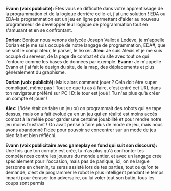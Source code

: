 **Evann (voix publicité):** Êtes vous en difficulté dans votre apprentissage de la programmation et de la logique derrière celle-ci, j'ai une solution ! EDA ou EDA-la programmation est un jeu en ligne permettant
d'aider au nouveau programmeur de développer leur logique de programmation tout en s'amusant et en se confrontant.

**Dorian:** Bonjour nous venons du lycée Joseph Vallot à Lodève, je m'appelle Dorian et je me suis occupé de notre langage de programmation, EDA#, que ce soit le compilateur, le parser, le lexxer.
**Alex:** Je suis Alexis et je me suis occupé du serveur, de la page de combat et du site avec tout ce qui l'entoure comme les bases de données par exemple.
**Evann:** Je m'appelle Evann et j'ai fait le design du site, de la map, des déplacements et plus généralement du graphisme.

**Dorian (voix publicité):** Mais alors comment jouer ? Cela doit être super compliqué, même pas ! Tout ce que tu as à faire, c'est entré cet URL dans ton navigateur préféré sur PC ! Et le tour est joué ! Tu n'as plus qu'à créer un compte et jouer !

**Alex:** L'idée était de faire un jeu où on programmait des robots qui se tape dessus, mais on a fait évolué ça en un jeu qui en réalité est moins accès combat à la mêlée pour garder une certaine jouabilité et pour rendre notre jeu moins frustrant ! On avait pensé à faire plus de mode de jeu, mais nous avons abandonné l'idée pour pouvoir se concentrer sur un mode de jeu bien fait et bien réfléchi.

**Evann (voix publicitaire avec gameplay en fond qui suit son discours):** Une fois que ton compte est crée, tu n'as plus qu'à confronter tes compétences contre les joueurs du monde entier, et avec un langage crée spécialement pour l'occasion, mais pas de panique, ici, on ne largue personne en chemin, tu seras assisté lors de tes parties, tout ce qu'on te demande, c'est de programmer le robot le plus intelligent pendant le temps imparti pour écraser ton adversaire, ou lui voler tout son butin, tous les coups sont permis